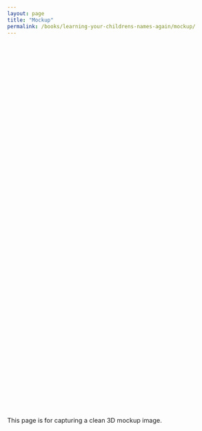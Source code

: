 ```yaml
---
layout: page
title: "Mockup"
permalink: /books/learning-your-childrens-names-again/mockup/
---
```


<div class="mockup-wrap">
  <div id="book3d"
       data-cover-front="/assets/books/learning-your-childrens-names-again/cover-front.jpg"
       data-cover-back="/assets/books/learning-your-childrens-names-again/cover-back.jpg"
       data-cover-spine="/assets/books/learning-your-childrens-names-again/cover-spine.jpg"
       data-autorotate="false"
       data-rotate-y="12"
       data-camera-azimuth="-45"
       data-camera-elevation="12"
       data-camera-distance="3.5"
       data-bg="#f6f5f2"
       style="width: 100%; height: 820px;">
  </div>
  <p class="hint">This page is for capturing a clean 3D mockup image.</p>
  
</div>

<script type="module" src="/assets/js/three-book.js"></script>

<style>
/* Hide header/footer for clean capture */
header, footer { display: none; }
.mockup-wrap { max-width: 1600px; margin: 48px auto; }
.hint { color: var(--meta-color); font-size: 0.9rem; }
</style>


